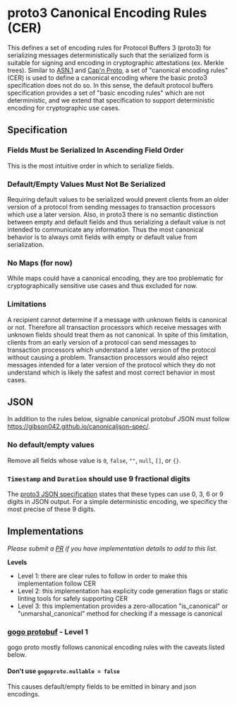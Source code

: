 # proto3 Canonical Encoding Rules (CER)

This defines a set of encoding rules for Protocol Buffers 3 (proto3) for serializing messages deterministically
such that the serialized form is suitable for signing and encoding in cryptographic attestations (ex. Merkle trees).
Similar to [ASN.1](https://en.wikipedia.org/wiki/X.690#CER_encoding) and
[Cap'n Proto](https://capnproto.org/encoding.html#canonicalization), a set of "canonical encoding rules" (CER)
is used to define a canonical encoding where the basic proto3 specification does not do so. In this sense,
the default protocol buffers specification provides a set of "basic encoding rules" which are not deterministic,
and we extend that specification to support deterministic encoding for cryptographic use cases.

## Specification

### Fields Must be Serialized In Ascending Field Order

This is the most intuitive order in which to serialize fields.

### Default/Empty Values Must Not Be Serialized

Requiring default values to be serialized would prevent clients from an older version of a protocol from sending messages
to transaction processors which use a later version. Also, in proto3 there is no semantic distinction between empty and
default fields and thus serializing a default value is not intended to communicate any information. Thus the most canonical
behavior is to always omit fields with empty or default value from serialization.

### No Maps (for now)

While maps could have a canonical encoding, they are too problematic for cryptographically sensitive use cases and thus
excluded for now.

### Limitations

A recipient cannot determine if a message with unknown fields is canonical or not. Therefore all transaction processors which
receive messages with unknown fields should treat them as not canonical. In spite of this limitation, clients from an early
version of a protocol can send messages to transaction processors which understand a later version of the protocol without
causing a problem. Transaction processors would also reject messages intended for a later version of the protocol which they
do not understand which is likely the safest and most correct behavior in most cases.

## JSON

In addition to the rules below, signable canonical protobuf JSON must follow https://gibson042.github.io/canonicaljson-spec/.

### No default/empty values

Remove all fields whose value is `0`, `false`, `""`, `null`, `[]`, or `{}`.

### `Timestamp` and `Duration` should use 9 fractional digits

The [proto3 JSON specification](https://developers.google.com/protocol-buffers/docs/proto3#json) states that these types
can use 0, 3, 6 or 9 digits in JSON output. For a simple deterministic encoding, we specificy the most precise of these
9 digits.

## Implementations

*Please submit a [PR](https://github.com/regen-network/canonical-proto3/pulls) if you have implementation details to
add to this list.*

**Levels**
* Level 1: there are clear rules to follow in order to make this implementation follow CER
* Level 2: this implementation has explicity code generation flags or static linting tools for safely supporting CER
* Level 3: this implementation provides a zero-allocation "is_canonical" or "unmarshal_canonical" method for checking
if a message is canonical

### [gogo protobuf](https://github.com/gogo/protobuf) - Level 1

gogo proto mostly follows canonical encoding rules with the caveats listed below.

#### Don't use `gogoproto.nullable = false`

This causes default/empty fields to be emitted in binary and json encodings.

